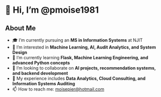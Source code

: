 # 👋 Hi, I’m @pmoise1981  

## About Me  
- 🎓 I’m currently pursuing an **MS in Information Systems** at NJIT  
- 🎯 I’m interested in **Machine Learning, AI, Audit Analytics, and System Design**  
- 📖 I’m currently learning **Flask, Machine Learning Engineering, and advanced Python concepts**  
- 🤝 I’m looking to collaborate on **AI projects, recommendation systems, and backend development**  
- 💼 My experience includes **Data Analytics, Cloud Consulting, and Information Systems Auditing**  
- 📫 How to reach me: moisepier@hotmail.com
<!---
pmoise1981/pmoise1981 is a ✨ special ✨ repository because its `README.md` (this file) appears on your GitHub profile.
You can click the Preview link to take a look at your changes.
--->

